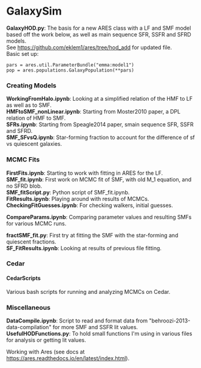 # GalaxySim

**GalaxyHOD.py**: The basis for a new ARES class with a LF and SMF model based off the work below, as well as main sequence SFR, SSFR and SFRD models.   
See https://github.com/eklem1/ares/tree/hod_add for updated file.   
Basic set up:
```
pars = ares.util.ParameterBundle("emma:model1")
pop = ares.populations.GalaxyPopulation(**pars)
```
### Creating Models   
**WorkingFromHalo.ipynb**: Looking at a simplified relation of the HMF to LF as well as to SMF.   
**HMFtoSMF_nonLinear.ipynb**: Starting from Moster2010 paper, a DPL relation of HMF to SMF.  
**SFRs.ipynb**: Starting from Speagle2014 paper, smain sequence SFR, SSFR and SFRD.    
**SMF_SFvsQ.ipynb**: Star-forming fraction to account for the difference of sf vs quiescent galaxies.   

### MCMC Fits   
**FirstFits.ipynb**: Starting to work with fitting in ARES for the LF.  
**SMF_fit.ipynb**: First work on MCMC fit of SMF, with old M_1 equation, and no SFRD blob.  
**SMF_fitScript.py**: Python script of SMF_fit.ipynb.  
**FitResults.ipynb**: Playing around with results of MCMCs.   
**CheckingFitGuesses.ipynb**: For checking walkers, initial guesses.   
   
**CompareParams.ipynb**: Comparing parameter values and resulting SMFs for various MCMC runs.    

**fractSMF_fit.py**: First try at fitting the SMF with the star-forming and quiescent fractions.   
**SF_FitResults.ipynb**: Looking at results of previous file fitting.

### Cedar   
#### CedarScripts   
Various bash scripts for running and analyzing MCMCs on Cedar.   

 
### Miscellaneous
**DataCompile.ipynb**: Script to read and format data from "behroozi-2013-data-compilation" for more SMF and SSFR lit values.   
**UsefulHODFunctions.py**: To hold small functions I'm using in various files for analysis or getting lit values.   

Working with Ares (see docs at https://ares.readthedocs.io/en/latest/index.html).

